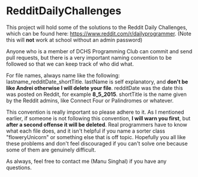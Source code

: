 # RedditDailyChallenges
This project will hold some of the solutions to the Reddit Daily Challenges, which can be found here: https://www.reddit.com/r/dailyprogrammer. (Note this will **not** work at school without an admin password)

Anyone who is a member of DCHS Programming Club can commit and send pull requests, but there is a very important naming convention to be followed so that we can keep track of who did what.

For file names, always name like the following: lastname_redditDate_shortTitle. lastName is self explanatory, and **don't be like Andrei otherwise I will delete your file**. redditDate was the date this was posted on Reddit, for example **8_5_2015**. shortTitle is the name given by the Reddit admins, like Connect Four or Palindromes or whatever. 

This convention is really important so please adhere to it. As I mentioned earlier, if someone is not following this convention, **I will warn you first**, but **after a second offense it will be deleted**. Real programmers have to know what each file does, and it isn't helpful if you name a sorter class "floweryUnicorn" or something else that is off topic. Hopefully you all like these problems and don't feel discouraged if you can't solve one because some of them are genuinely difficult. 

As always, feel free to contact me (Manu Singhal) if you have any questions. 
